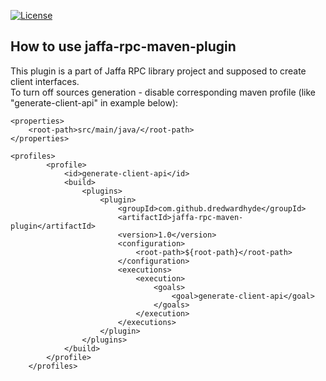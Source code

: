 [![License](http://img.shields.io/:license-apache-brightgreen.svg)](http://www.apache.org/licenses/LICENSE-2.0.html)

## How to use jaffa-rpc-maven-plugin

This plugin is a part of Jaffa RPC library project and supposed to create client interfaces.  
To turn off sources generation - disable corresponding maven profile (like "generate-client-api" in example below):

```
<properties>
    <root-path>src/main/java/</root-path>
</properties>

<profiles>
        <profile>
            <id>generate-client-api</id>
            <build>
                <plugins>
                    <plugin>
                        <groupId>com.github.dredwardhyde</groupId>
                        <artifactId>jaffa-rpc-maven-plugin</artifactId>
                        <version>1.0</version>
                        <configuration>
                            <root-path>${root-path}</root-path>
                        </configuration>
                        <executions>
                            <execution>
                                <goals>
                                    <goal>generate-client-api</goal>
                                </goals>
                            </execution>
                        </executions>
                    </plugin>
                </plugins>
            </build>
        </profile>
    </profiles>
```
